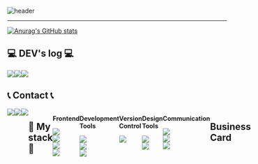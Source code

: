 <div align="left">
  
![header](https://capsule-render.vercel.app/api?type=waving&text=GSMIOTjgh&color=b7effb&section=header&height=170&fontAlignY=35&animation=twinkling)
</div>

__________________________________

[![Anurag's GitHub stats](https://github-readme-stats.vercel.app/api?username=GSMIOTjgh&show_icons=true&title_color=BBAAFF&text_color=D58FFF&bg_color=FFFFFF&icon_color=FF97F5)](https://github.com/GSMIOTjgh/github-readme-stats)

## 💻 DEV's log 💻
<div style="display:flex; flex-direction:row;">
    <a href="https://velog.io/@jgh/posts">
        <img src="https://img.shields.io/badge/Velog-20c997?style=for-the-badge&logo=Vimeo&logoColor=white"> 
    </a>
  <a href="https://github.com/GSMIOTjgh">
    <img src="https://img.shields.io/badge/github-181717?style=flat-square&logo=github&logoColor=white"/>
  </a>
  <a href="https://www.notion.so/b833ef4ae2df441e9d528e847687f2f8?pvs=4">
    <img src="https://img.shields.io/badge/Portfolio-68BC71?style=flat-square&logoColor=white"/>
  </a>
</div>

## 📞 Contact 📞
<div style="display:flex; flex-direction:row;">
    <a href="mailto:s23054@gsm.hs.kr">
        <img src="https://img.shields.io/badge/gmail-EA4335?style=flat-square&logo=gmail&logoColor=white"/>
    </a>
    <a href="https://open.kakao.com/o/siv6oI1f">
      <img src="https://img.shields.io/badge/kakaotalk-FFCD00?style=flat-square&logo=kakaotalk&logoColor=black"/>   
    </a>
    <a href="https://www.instagram.com/jgh10169">
         <img src="https://img.shields.io/badge/instagram-E4405F?style=flat-square&logo=instagram&logoColor=white"/>
    </a>



  
  ## 📄 My stack 📄
  
<div style="display:flex; flex-direction:column; align-items:flex-start;">
   <p><strong>Frontend</strong></p>
<img src="https://img.shields.io/badge/javascript-F7DF1E?style=flat-square&logo=javascript&logoColor=black"/>
<img src="https://img.shields.io/badge/html-E34F26?style=flat-square&logo=html5&logoColor=white"/>
<img src="https://img.shields.io/badge/css-1572B6?style=flat-square&logo=css3&logoColor=white"/>
<img src="https://img.shields.io/badge/React-61DAFB?style=flat-square&logo=react&logoColor=black"/>
</div>
<div style="display:flex; flex-direction:column; align-items:flex-start;">
   <p><strong>Development Tools</strong></p>
<img src="https://img.shields.io/badge/Visual Studio Code-007ACC?style=flat-square&logo=visualstudiocode&logoColor=white"/>
<img src="https://img.shields.io/badge/Visual Studio-5C2D91?style=flat-square&logo=visualstudio&logoColor=white"/>
<img src="https://img.shields.io/badge/Eclipse IDE-2C2255?style=flat-square&logo=eclipseide&logoColor=white"/>
</div>
<div style="display:flex; flex-direction:column; align-items:flex-start;">
   <p><strong>Version Control</strong></p>
<img src="https://img.shields.io/badge/github-181717?style=flat-square&logo=github&logoColor=white"/>
</div>
<div style="display:flex; flex-direction:column; align-items:flex-start;">
   <p><strong>Design Tools</strong></p>
<img src="https://img.shields.io/badge/figma-F24E1E?style=flat-square&logo=figma&logoColor=white"/>
<img src="https://img.shields.io/badge/Blender-E87D0D?style=flat-square&logo=Blender&logoColor=black"/>
</div>
<div style="display:flex; flex-direction:column; align-items:flex-start;">
   <p><strong>Communication</strong></p>
<a href="mailto:s23054@gsm.hs.kr">
  <img src="https://img.shields.io/badge/gmail-EA4335?style=flat-square&logo=gmail&logoColor=white"/>
</a>
<a href="https://www.instagram.com/jgh10169">
  <img src="https://img.shields.io/badge/instagram-E4405F?style=flat-square&logo=instagram&logoColor=white"/>
</a>
<a href="https://open.kakao.com/o/siv6oI1f">
  <img src="https://img.shields.io/badge/kakaotalk-FFCD00?style=flat-square&logo=kakaotalk&logoColor=black"/>
</a>
</div>

## Business Card

